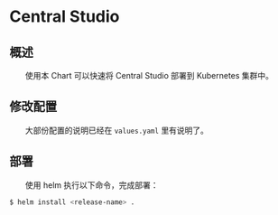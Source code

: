 # Central Studio
## 概述
&emsp;&emsp;使用本 Chart 可以快速将 Central Studio 部署到 Kubernetes 集群中。

## 修改配置
&emsp;&emsp;大部份配置的说明已经在 `values.yaml` 里有说明了。

## 部署
&emsp;&emsp;使用 helm 执行以下命令，完成部署：

```bash
$ helm install <release-name> .
```